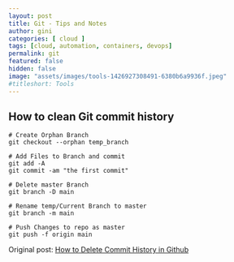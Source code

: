 ```yaml
---
layout: post
title: Git - Tips and Notes
author: gini
categories: [ cloud ]
tags: [cloud, automation, containers, devops]
permalink: git
featured: false
hidden: false
image: "assets/images/tools-1426927308491-6380b6a9936f.jpeg"
#titleshort: Tools
---
```



## How to clean Git commit history

```shell
# Create Orphan Branch
git checkout --orphan temp_branch

# Add Files to Branch and commit
git add -A
git commit -am "the first commit"

# Delete master Branch 
git branch -D main

# Rename temp/Current Branch to master
git branch -m main

# Push Changes to repo as master
git push -f origin main
```

Original post: [How to Delete Commit History in Github](https://tecadmin.net/delete-commit-history-in-github/)